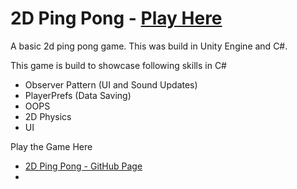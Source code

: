 # 2D Ping Pong  -  [Play Here](https://anil131998.github.io/2DPingPong/ "2D Ping Pong")
A basic 2d ping pong game.
This was build in Unity Engine and C#.

This game is build to showcase following skills in C#
  -  Observer Pattern (UI and Sound Updates)
  -  PlayerPrefs (Data Saving)
  -  OOPS
  -  2D Physics
  -  UI

Play the Game Here
  -  [2D Ping Pong - GitHub Page](https://anil131998.github.io/2DPingPong/)
  -  
